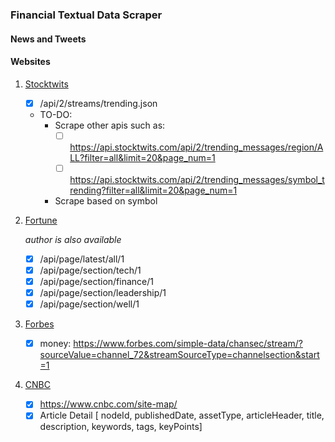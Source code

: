 ### Financial Textual Data Scraper

#### News and Tweets

#### Websites

1. [Stocktwits](https://Stocktwits.com)
	- [x] /api/2/streams/trending.json
	- TO-DO:
		- Scrape other apis such as:
			- [ ] https://api.stocktwits.com/api/2/trending_messages/region/ALL?filter=all&limit=20&page_num=1
			- [ ] https://api.stocktwits.com/api/2/trending_messages/symbol_trending?filter=all&limit=20&page_num=1
		- Scrape based on symbol

2. [Fortune](https://fortune.com/)

	*author is also available*

	- [x] /api/page/latest/all/1
	- [x] /api/page/section/tech/1
	- [x] /api/page/section/finance/1
	- [x] /api/page/section/leadership/1
	- [x] /api/page/section/well/1

3. [Forbes](https://forbes.com/)
	- [x] money: https://www.forbes.com/simple-data/chansec/stream/?sourceValue=channel_72&streamSourceType=channelsection&start=1

4. [CNBC](https://www.cnbc.com/)
	- [x] https://www.cnbc.com/site-map/
	- [x] Article Detail [ nodeId, publishedDate, assetType, articleHeader, title, description, keywords, tags, keyPoints]